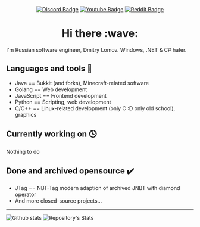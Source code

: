 <div id="header" align="center">
  <div id="badges">
    <a href="https://discordapp.com/users/witwar#7653"><img src="https://img.shields.io/badge/Discord-738ADB?style=for-the-badge&logo=discord&logoColor=white" alt="Discord Badge"/></a>
    <a href="https://youtube.com/"><img src="https://img.shields.io/badge/YouTube-red?style=for-the-badge&logo=youtube&logoColor=white" alt="Youtube Badge"/></a>
    <a href="https://reddit.com/"><img src="https://img.shields.io/badge/Reddit-orange?style=for-the-badge&logo=reddit&logoColor=white" alt="Reddit Badge"/></a>
  </div>
  <h1>
    Hi there
    :wave:
  </h1>
</div>

I'm Russian software engineer, Dmitry Lomov. Windows, .NET & C# hater.

## Languages and tools :hammer:
- Java       == Bukkit (and forks), Minecraft-related software
- Golang     == Web development
- JavaScript == Frontend development
- Python     == Scripting, web development
- C/C++      == Linux-related development (only C :D only old school), graphics

## Currently working on :clock4:
Nothing to do

## Done and archived opensource :heavy_check_mark:
- JTag == NBT-Tag modern adaption of archived JNBT with diamond operator
- And more closed-source projects...

---

![Github stats](https://github-readme-stats.vercel.app/api?username=DrupalDoesNotExists&theme=dark)
![Repository's Stats](https://github-readme-stats.vercel.app/api/top-langs/?username=DrupalDoesNotExists&theme=dark)

<!--
**DrupalDoesNotExists/DrupalDoesNotExists** is a ✨ _special_ ✨ repository because its `README.md` (this file) appears on your GitHub profile.

Here are some ideas to get you started:

- 🔭 I’m currently working on ...
- 🌱 I’m currently learning ...
- 👯 I’m looking to collaborate on ...
- 🤔 I’m looking for help with ...
- 💬 Ask me about ...
- 📫 How to reach me: ...
- 😄 Pronouns: ...
- ⚡ Fun fact: ...
-->
